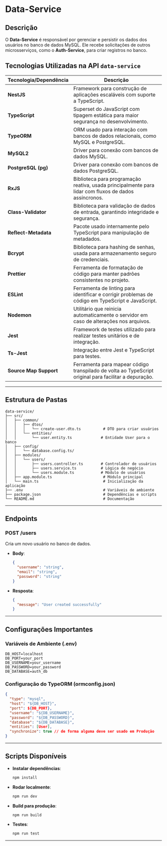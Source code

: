 # Data-Service

## Descrição

O **Data-Service** é responsável por gerenciar e persistir os dados dos usuários no banco de dados MySQL. Ele recebe solicitações de outros microsserviços, como o **Auth-Service**, para criar registros no banco.

## Tecnologias Utilizadas na API `data-service`

| **Tecnologia/Dependência** | **Descrição**                                                                                         |
| -------------------------- | ----------------------------------------------------------------------------------------------------- |
| **NestJS**                 | Framework para construção de aplicações escaláveis com suporte a TypeScript.                          |
| **TypeScript**             | Superset do JavaScript com tipagem estática para maior segurança no desenvolvimento.                  |
| **TypeORM**                | ORM usado para interação com bancos de dados relacionais, como MySQL e PostgreSQL.                    |
| **MySQL2**                 | Driver para conexão com bancos de dados MySQL.                                                        |
| **PostgreSQL (pg)**        | Driver para conexão com bancos de dados PostgreSQL.                                                   |
| **RxJS**                   | Biblioteca para programação reativa, usada principalmente para lidar com fluxos de dados assíncronos. |
| **Class-Validator**        | Biblioteca para validação de dados de entrada, garantindo integridade e segurança.                    |
| **Reflect-Metadata**       | Pacote usado internamente pelo TypeScript para manipulação de metadados.                              |
| **Bcrypt**                 | Biblioteca para hashing de senhas, usada para armazenamento seguro de credenciais.                    |
| **Prettier**               | Ferramenta de formatação de código para manter padrões consistentes no projeto.                       |
| **ESLint**                 | Ferramenta de linting para identificar e corrigir problemas de código em TypeScript e JavaScript.     |
| **Nodemon**                | Utilitário que reinicia automaticamente o servidor em caso de alterações nos arquivos.                |
| **Jest**                   | Framework de testes utilizado para realizar testes unitários e de integração.                         |
| **Ts-Jest**                | Integração entre Jest e TypeScript para testes.                                                       |
| **Source Map Support**     | Ferramenta para mapear código transpilado de volta ao TypeScript original para facilitar a depuração. |

---

## Estrutura de Pastas

```plaintext
data-service/
├── src/
│   ├── common/
│   │   ├── dtos/
│   │   │   └── create-user.dto.ts          # DTO para criar usuários
│   │   └── entities/
│   │       └── user.entity.ts             # Entidade User para o banco
│   ├── config/
│   │   └── database.config.ts/
│   ├── modules/
│   │   └── users/
│   │       ├── users.controller.ts        # Controlador de usuários
│   │       ├── users.service.ts           # Lógica de negócio
│   │       └── users.module.ts            # Módulo de usuários
│   ├── app.module.ts                       # Módulo principal
│   └── main.ts                             # Inicialização da aplicação
├── .env                                    # Variáveis de ambiente
├── package.json                            # Dependências e scripts
└── README.md                               # Documentação
```

---

## Endpoints

### **POST /users**

Cria um novo usuário no banco de dados.

- **Body**:

  ```json
  {
    "username": "string",
    "email": "string",
    "password": "string"
  }
  ```

- **Resposta**:

  ```json
  {
    "message": "User created successfully"
  }
  ```

---

## Configurações Importantes

### **Variáveis de Ambiente (.env)**

```plaintext
DB_HOST=localhost
DB_PORT=your_port
DB_USERNAME=your_username
DB_PASSWORD=your_password
DB_DATABASE=auth_db
```

### **Configuração do TypeORM (ormconfig.json)**

```json
{
  "type": "mysql",
  "host": "${DB_HOST}",
  "port": ${DB_PORT},
  "username": "${DB_USERNAME}",
  "password": "${DB_PASSWORD}",
  "database": "${DB_DATABASE}",
  "entities": [User],
  "synchronize": true // de forma alguma deve ser usado em Produção
}
```

---

## Scripts Disponíveis

- **Instalar dependências**:

  ```bash
  npm install
  ```

- **Rodar localmente**:

  ```bash
  npm run dev
  ```

- **Build para produção**:

  ```bash
  npm run build
  ```

- **Testes**:

  ```bash
  npm run test
  ```

---
